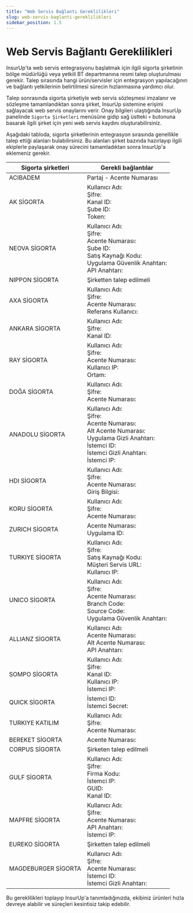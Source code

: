 ```yaml
---
title: "Web Servis Bağlantı Gereklilikleri"
slug: web-servis-baglanti-gereklilikleri
sidebar_position: 1.5
---
```


# Web Servis Bağlantı Gereklilikleri

InsurUp'ta web servis entegrasyonu başlatmak için ilgili sigorta şirketinin bölge müdürlüğü veya yetkili BT departmanına resmi talep oluşturulması gerekir. Talep sırasında hangi ürün/servisler için entegrasyon yapılacağının ve bağlantı yetkilerinin belirtilmesi sürecin hızlanmasına yardımcı olur.

Talep sonrasında sigorta şirketiyle web servis sözleşmesi imzalanır ve sözleşme tamamlandıktan sonra şirket, InsurUp sistemine erişimi sağlayacak web servis onaylarını verir. Onay bilgileri ulaştığında InsurUp panelinde `Sigorta Şirketleri` menüsüne gidip sağ üstteki `+` butonuna basarak ilgili şirket için yeni web servis kaydını oluşturabilirsiniz.

Aşağıdaki tabloda, sigorta şirketlerinin entegrasyon sırasında genellikle talep ettiği alanları bulabilirsiniz. Bu alanları şirket bazında hazırlayıp ilgili ekiplerle paylaşarak onay sürecini tamamladıktan sonra InsurUp'a eklemeniz gerekir.

| Sigorta şirketleri | Gerekli bağlantılar |
| --- | --- |
| ACIBADEM | Partaj - Acente Numarası |
| AK SİGORTA | Kullanıcı Adı:<br />Şifre:<br />Kanal ID:<br />Şube ID:<br />Token: |
| NEOVA SİGORTA | Kullanıcı Adı:<br />Şifre:<br />Acente Numarası:<br />Şube ID:<br />Satış Kaynağı Kodu:<br />Uygulama Güvenlik Anahtarı:<br />API Anahtarı: |
| NIPPON SİGORTA | Şirketten talep edilmeli |
| AXA SİGORTA | Kullanıcı Adı:<br />Şifre:<br />Acente Numarası:<br />Referans Kullanıcı: |
| ANKARA SİGORTA | Kullanıcı Adı:<br />Şifre:<br />Kanal ID: |
| RAY SİGORTA | Kullanıcı Adı:<br />Şifre:<br />Acente Numarası:<br />Kullanıcı IP:<br />Ortam: |
| DOĞA SİGORTA | Kullanıcı Adı:<br />Şifre:<br />Acente Numarası: |
| ANADOLU SİGORTA | Kullanıcı Adı:<br />Şifre:<br />Acente Numarası:<br />Alt Acente Numarası:<br />Uygulama Gizli Anahtarı:<br />İstemci ID:<br />İstemci Gizli Anahtarı:<br />İstemci IP: |
| HDI SİGORTA | Kullanıcı Adı:<br />Şifre:<br />Acente Numarası:<br />Giriş Bilgisi: |
| KORU SİGORTA | Kullanıcı Adı:<br />Şifre:<br />Acente Numarası: |
| ZURICH SİGORTA | Acente Numarası:<br />Uygulama ID: |
| TURKIYE SİGORTA | Kullanıcı Adı:<br />Şifre:<br />Satış Kaynağı Kodu:<br />Müşteri Servis URL:<br />Kullanıcı IP: |
| UNICO SİGORTA | Kullanıcı Adı:<br />Şifre:<br />Acente Numarası:<br />Branch Code:<br />Source Code:<br />Uygulama Güvenlik Anahtarı: |
| ALLIANZ SİGORTA | Kullanıcı Adı:<br />Acente Numarası:<br />Alt Acente Numarası:<br />API Anahtarı: |
| SOMPO SİGORTA | Kullanıcı Adı:<br />Şifre:<br />Kanal ID:<br />Kullanıcı IP:<br />İstemci IP: |
| QUICK SİGORTA | İstemci ID:<br />İstemci Secret: |
| TURKIYE KATILIM | Kullanıcı Adı:<br />Şifre:<br />Acente Numarası: |
| BEREKET SİGORTA | Acente Numarası: |
| CORPUS SİGORTA | Şirketen talep edilmeli |
| GULF SİGORTA | Kullanıcı Adı:<br />Şifre:<br />Firma Kodu:<br />İstemci IP:<br />GUID:<br />Kanal ID: |
| MAPFRE SİGORTA | Kullanıcı Adı:<br />Şifre:<br />Acente Numarası:<br />API Anahtarı:<br />İstemci IP: |
| EUREKO SİGORTA | Şirketten talep edilmeli |
| MAGDEBURGER SİGORTA | Kullanıcı Adı:<br />Şifre:<br />Acente Numarası:<br />İstemci ID:<br />İstemci Gizli Anahtarı: |


Bu gereklilikleri toplayıp InsurUp'a tanımladığınızda, ekibiniz ürünleri hızla devreye alabilir ve süreçleri kesintisiz takip edebilir.

